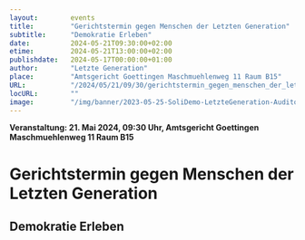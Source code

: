 ```yaml
---
layout:        events
title:         "Gerichtstermin gegen Menschen der Letzten Generation"
subtitle:      "Demokratie Erleben"
date:          2024-05-21T09:30:00+02:00
etime:         2024-05-21T13:00:00+02:00
publishdate:   2024-05-17T00:00:00+01:00
author:        "Letzte Generation"
place:         "Amtsgericht Goettingen Maschmuehlenweg 11 Raum B15"
URL:           "/2024/05/21/09/30/gerichtstermin_gegen_menschen_der_letzten_generation"
locURL:        ""
image:         "/img/banner/2023-05-25-SoliDemo-LetzteGeneration-Auditorium.jpg"
---
```


**Veranstaltung: 21. Mai 2024, 09:30 Uhr, Amtsgericht Goettingen Maschmuehlenweg 11 Raum B15**

Gerichtstermin gegen Menschen der Letzten Generation
===========

Demokratie Erleben
-----------



